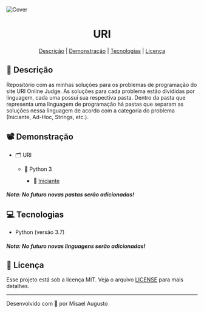 <img id="cover" align="center" src="https://ik.imagekit.io/ocq8ayf2ug/uri-cover_11b9UI15JM.png" alt="Cover" />

<h1 id="title" align="center">URI</h1>

<div align="center">
  <a href="#description">Descrição</a> |
  <a href="#preview">Demonstração</a> |
  <a href="#technologies">Tecnologias</a> |
  <a href="#license">Licença</a>
</div>

<h2 id="description">📑️ Descrição</h2>
<p>
  Repositório com as minhas soluções para os problemas de programação do site URI Online Judge. As soluções para cada problema estão divididas por linguagem, cada uma possui sua respectiva pasta. Dentro da pasta que representa uma linguagem de programação há pastas que separam as soluções nessa linguagem de acordo com a categoria do problema (Iniciante, Ad-Hoc, Strings, etc.).
</p>

<h2 id="preview">📽️ Demonstração</h2>
<ul>
  <li>🗂️ URI</li>
  <ul>
    <li>📁️ Python 3</li>
    <ul>
      <li>📁️ <a href="https://github.com/MisaelAugusto/uri/tree/master/python-3/beginner">Iniciante</a></li>
    </ul>
  </ul>
</ul>
<h5>Nota: No futuro novas pastas serão adicionadas!</h5>

<h2 id="technologies">💻️ Tecnologias</h2>
<ul>
  <li>Python (versão 3.7)</li>
</ul>
<h5>Nota: No futuro novas linguagens serão adicionadas!</h5>

<h2 id="license">📜️ Licença</h2>
<div>
  Esse projeto está sob a licença MIT. Veja o arquivo <a href="LICENSE">LICENSE</a> para mais detalhes.
</div>

---
<p>Desenvolvido com 💙️ por Misael Augusto</p>